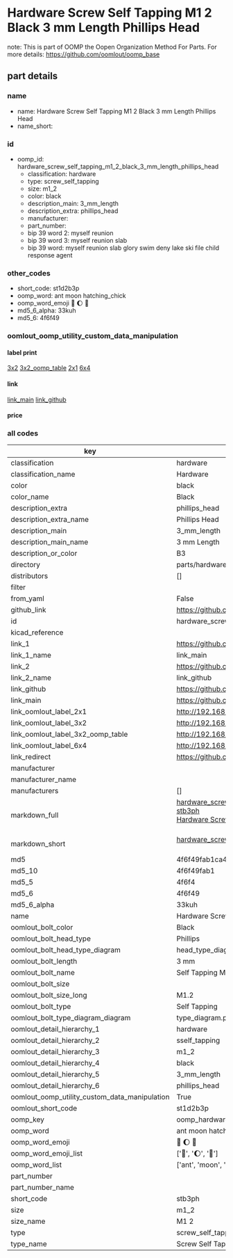 # Hardware Screw Self Tapping M1 2 Black 3 mm Length Phillips Head  

note: This is part of OOMP the Oopen Organization Method For Parts. For more details: https://github.com/oomlout/oomp_base

##  part details
  







### name
* name: Hardware Screw Self Tapping M1 2 Black 3 mm Length Phillips Head
* name_short: 
### id
* oomp_id: hardware_screw_self_tapping_m1_2_black_3_mm_length_phillips_head
  * classification: hardware
  * type: screw_self_tapping
  * size: m1_2
  * color: black
  * description_main: 3_mm_length
  * description_extra: phillips_head
  * manufacturer: 
  * part_number: 
  * bip 39 word 2: myself reunion
  * bip 39 word 3: myself reunion slab
  * bip 39 word: myself reunion slab glory swim deny lake ski file child response agent

### other_codes
* short_code: st1d2b3p
* oomp_word: ant moon hatching_chick
* oomp_word_emoji :ant: :moon: :hatching_chick:
* md5_6_alpha: 33kuh
* md5_6: 4f6f49






### oomlout_oomp_utility_custom_data_manipulation
#### label print
[3x2](http://192.168.1.245:1112/?label=oomp%2033kuh)
[3x2_oomp_table](http://192.168.1.108:1112/?label=oomp%2033kuh)
[2x1](http://192.168.1.242:1112/?label=oomp%2033kuh)
[6x4](http://192.168.1.55:1112/?label=oomp%2033kuh)    

#### link

[link_main](https://github.com/oomlout/oomlout_oomp_version_1_messy/tree/main/parts/hardware_screw_self_tapping_m1_2_black_3_mm_length_phillips_head) [link_github](https://github.com/oomlout/oomlout_oomp_version_1_messy/tree/main/parts/hardware_screw_self_tapping_m1_2_black_3_mm_length_phillips_head)                             

#### price







### all codes 
| key | value |  
| --- | --- |  
| classification | hardware |  
| classification_name | Hardware |  
| color | black |  
| color_name | Black |  
| description_extra | phillips_head |  
| description_extra_name | Phillips Head |  
| description_main | 3_mm_length |  
| description_main_name | 3 mm Length |  
| description_or_color | B3 |  
| directory | parts/hardware_screw_self_tapping_m1_2_black_3_mm_length_phillips_head |  
| distributors | [] |  
| filter |  |  
| from_yaml | False |  
| github_link | https://github.com/oomlout/oomlout_oomp_part_src/tree/main/parts/hardware_screw_self_tapping_m1_2_black_3_mm_length_phillips_head |  
| id | hardware_screw_self_tapping_m1_2_black_3_mm_length_phillips_head |  
| kicad_reference |  |  
| link_1 | https://github.com/oomlout/oomlout_oomp_version_1_messy/tree/main/parts/hardware_screw_self_tapping_m1_2_black_3_mm_length_phillips_head |  
| link_1_name | link_main |  
| link_2 | https://github.com/oomlout/oomlout_oomp_version_1_messy/tree/main/parts/hardware_screw_self_tapping_m1_2_black_3_mm_length_phillips_head |  
| link_2_name | link_github |  
| link_github | https://github.com/oomlout/oomlout_oomp_version_1_messy/tree/main/parts/hardware_screw_self_tapping_m1_2_black_3_mm_length_phillips_head |  
| link_main | https://github.com/oomlout/oomlout_oomp_version_1_messy/tree/main/parts/hardware_screw_self_tapping_m1_2_black_3_mm_length_phillips_head |  
| link_oomlout_label_2x1 | http://192.168.1.242:1112/?label=oomp%2033kuh |  
| link_oomlout_label_3x2 | http://192.168.1.245:1112/?label=oomp%2033kuh |  
| link_oomlout_label_3x2_oomp_table | http://192.168.1.108:1112/?label=oomp%2033kuh |  
| link_oomlout_label_6x4 | http://192.168.1.55:1112/?label=oomp%2033kuh |  
| link_redirect | https://github.com/oomlout/oomlout_oomp_version_1_messy/tree/main/parts/hardware_screw_self_tapping_m1_2_black_3_mm_length_phillips_head |  
| manufacturer |  |  
| manufacturer_name |  |  
| manufacturers | [] |  
| markdown_full | [hardware_screw_self_tapping_m1_2_black_3_mm_length_phillips_head](none)<br>[stb3ph](none)<br>[Hardware Screw Self Tapping M1 2 Black 3 Mm Length Phillips Head](none)<br><br> |  
| markdown_short | [hardware_screw_self_tapping_m1_2_black_3_mm_length_phillips_head](none)<br><br> |  
| md5 | 4f6f49fab1ca4f94eaedf63995ee1492 |  
| md5_10 | 4f6f49fab1 |  
| md5_5 | 4f6f4 |  
| md5_6 | 4f6f49 |  
| md5_6_alpha | 33kuh |  
| name | Hardware Screw Self Tapping M1 2 Black 3 mm Length Phillips Head |  
| oomlout_bolt_color | Black |  
| oomlout_bolt_head_type | Phillips |  
| oomlout_bolt_head_type_diagram | head_type_diagram.png |  
| oomlout_bolt_length | 3 mm |  
| oomlout_bolt_name | Self Tapping M1_2X3 mm Black (Phillips) |  
| oomlout_bolt_size |  |  
| oomlout_bolt_size_long | M1.2 |  
| oomlout_bolt_type | Self Tapping |  
| oomlout_bolt_type_diagram_diagram | type_diagram.png |  
| oomlout_detail_hierarchy_1 | hardware |  
| oomlout_detail_hierarchy_2 | sself_tapping |  
| oomlout_detail_hierarchy_3 | m1_2 |  
| oomlout_detail_hierarchy_4 | black |  
| oomlout_detail_hierarchy_5 | 3_mm_length |  
| oomlout_detail_hierarchy_6 | phillips_head |  
| oomlout_oomp_utility_custom_data_manipulation | True |  
| oomlout_short_code | st1d2b3p |  
| oomp_key | oomp_hardware_screw_self_tapping_m1_2_black_3_mm_length_phillips_head |  
| oomp_word | ant moon hatching_chick |  
| oomp_word_emoji | :ant: :moon: :hatching_chick: |  
| oomp_word_emoji_list | [':ant:', ':moon:', ':hatching_chick:'] |  
| oomp_word_list | ['ant', 'moon', 'hatching_chick'] |  
| part_number |  |  
| part_number_name |  |  
| short_code | stb3ph |  
| size | m1_2 |  
| size_name | M1 2 |  
| type | screw_self_tapping |  
| type_name | Screw Self Tapping |  
